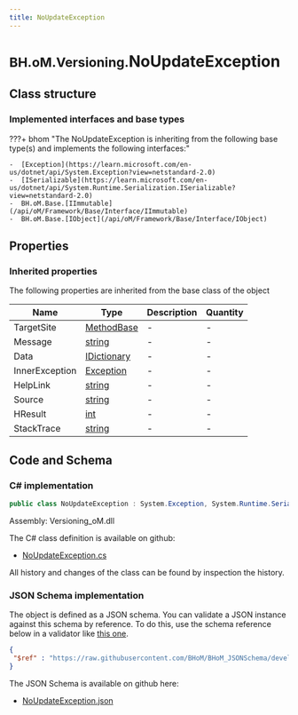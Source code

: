 ```yaml
---
title: NoUpdateException
---
```


# <small>BH.oM.Versioning.</small>**NoUpdateException**



## Class structure

### Implemented interfaces and base types

???+ bhom "The NoUpdateException is inheriting from the following base type(s) and implements the following interfaces:"

    -  [Exception](https://learn.microsoft.com/en-us/dotnet/api/System.Exception?view=netstandard-2.0)
    -  [ISerializable](https://learn.microsoft.com/en-us/dotnet/api/System.Runtime.Serialization.ISerializable?view=netstandard-2.0)
    -  BH.oM.Base.[IImmutable](/api/oM/Framework/Base/Interface/IImmutable)
    -  BH.oM.Base.[IObject](/api/oM/Framework/Base/Interface/IObject)


## Properties

### Inherited properties
The following properties are inherited from the base class of the object

| Name             | Type             | Description      | Quantity         |
|------------------|------------------|------------------|------------------|
| TargetSite | [MethodBase](https://learn.microsoft.com/en-us/dotnet/api/System.Reflection.MethodBase?view=netstandard-2.0) | - | - |
| Message | [string](https://learn.microsoft.com/en-us/dotnet/api/System.String?view=netstandard-2.0) | - | - |
| Data | [IDictionary](https://learn.microsoft.com/en-us/dotnet/api/System.Collections.IDictionary?view=netstandard-2.0) | - | - |
| InnerException | [Exception](https://learn.microsoft.com/en-us/dotnet/api/System.Exception?view=netstandard-2.0) | - | - |
| HelpLink | [string](https://learn.microsoft.com/en-us/dotnet/api/System.String?view=netstandard-2.0) | - | - |
| Source | [string](https://learn.microsoft.com/en-us/dotnet/api/System.String?view=netstandard-2.0) | - | - |
| HResult | [int](https://learn.microsoft.com/en-us/dotnet/api/System.Int32?view=netstandard-2.0) | - | - |
| StackTrace | [string](https://learn.microsoft.com/en-us/dotnet/api/System.String?view=netstandard-2.0) | - | - |


## Code and Schema

### C# implementation

``` C# title="C#"
public class NoUpdateException : System.Exception, System.Runtime.Serialization.ISerializable, BH.oM.Base.IImmutable, BH.oM.Base.IObject
```

Assembly: Versioning_oM.dll

The C# class definition is available on github:

- [NoUpdateException.cs](https://github.com/BHoM/BHoM/blob/develop/Versioning_oM/NoUpdateException.cs)

All history and changes of the class can be found by inspection the history.
### JSON Schema implementation

The object is defined as a JSON schema. You can validate a JSON instance against this schema by reference. To do this, use the schema reference below in a validator like [this one](https://www.jsonschemavalidator.net/).

``` json title="JSON Schema"
{
 "$ref" : "https://raw.githubusercontent.com/BHoM/BHoM_JSONSchema/develop/Versioning_oM/NoUpdateException.json"
}
```

The JSON Schema is available on github here:

- [NoUpdateException.json](https://github.com/BHoM/BHoM_JSONSchema/blob/develop/Versioning_oM/NoUpdateException.json)
